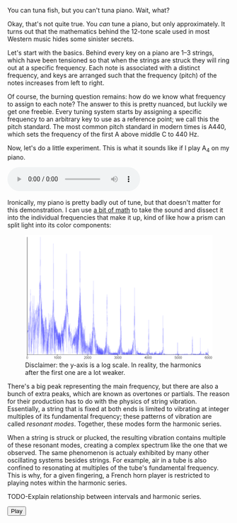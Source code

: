 You can tuna fish, but you can't tuna piano. Wait, what?

Okay, that's not quite true. You *can* tune a piano, but only approximately. It turns out that the mathematics behind the 12-tone scale used in most Western music hides some sinister secrets.

Let's start with the basics. Behind every key on a piano are 1&ndash;3 strings, which have been tensioned so that when the strings are struck they will ring out at a specific frequency. Each note is associated with a distinct frequency, and keys are arranged such that the frequency (pitch) of the notes increases from left to right.

Of course, the burning question remains: how do we know what frequency to assign to each note? The answer to this is pretty nuanced, but luckily we get one freebie. Every tuning system starts by assigning a specific frequency to an arbitrary key to use as a reference point; we call this the pitch standard. The most common pitch standard in modern times is A440, which sets the frequency of the first A above middle C to 440 Hz.

Now, let's do a little experiment. This is what it sounds like if I play A<sub>4</sub> on my piano.

<audio controls src="a4.mp3"></audio>

Ironically, my piano is pretty badly out of tune, but that doesn't matter for this demonstration. I can use [a bit of math](https://en.wikipedia.org/wiki/Fourier_transform) to take the sound and dissect it into the individual frequencies that make it up, kind of like how a prism can split light into its color components:

<figure>
    <img src="spectrum.png" alt="spectral power distribution of piano note">
    <figcaption>Disclaimer: the y-axis is a log scale. In reality, the harmonics after the first one are a lot weaker.</figcaption>
</figure>

There's a big peak representing the main frequency, but there are also a bunch of extra peaks, which are known as overtones or partials. The reason for their production has to do with the physics of string vibration. Essentially, a string that is fixed at both ends is limited to vibrating at integer multiples of its fundamental frequency; these patterns of vibration are called *resonant modes*. Together, these modes form the harmonic series.

When a string is struck or plucked, the resulting vibration contains multiple of these resonant modes, creating a complex spectrum like the one that we observed. The same phenomenon is actualy exhibited by many other oscillating systems besides strings. For example, air in a tube is also confined to resonating at multiples of the tube's fundamental frequency. This is why, for a given fingering, a French horn player is restricted to playing notes within the harmonic series. 

TODO-Explain relationship between intervals and harmonic series.

<canvas id="harmonics" width="700" height="700"></canvas>
<button onclick="play()">Play</button>

<script src="main.js"></script>